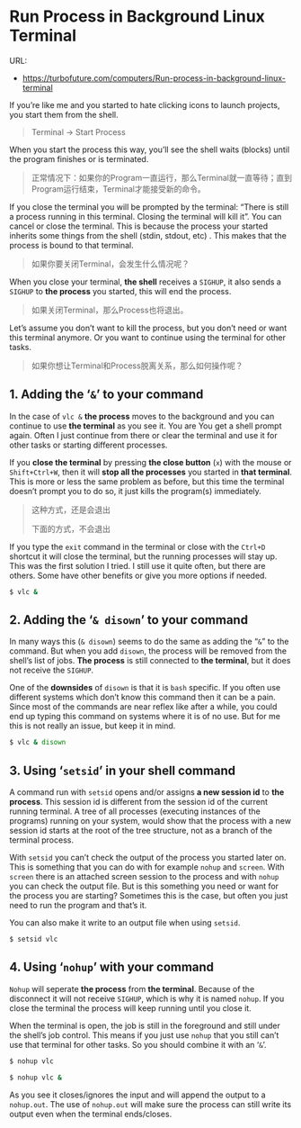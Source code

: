 # Run Process in Background Linux Terminal

URL:

- https://turbofuture.com/computers/Run-process-in-background-linux-terminal

If you’re like me and you started to hate clicking icons to launch projects, you start them from the shell. 

> Terminal -> Start Process

When you start the process this way, you’ll see the shell waits (blocks) until the program finishes or is terminated.

> 正常情况下：如果你的Program一直运行，那么Terminal就一直等待；直到Program运行结束，Terminal才能接受新的命令。

If you close the terminal you will be prompted by the terminal: “There is still a process running in this terminal. Closing the terminal will kill it”. You can cancel or close the terminal. This is because the process your started inherits some things from the shell (stdin, stdout, etc) . This makes that the process is bound to that terminal.

> 如果你要关闭Terminal，会发生什么情况呢？

When you close your terminal, **the shell** receives a `SIGHUP`, it also sends a `SIGHUP` to **the process** you started, this will end the process.

> 如果关闭Terminal，那么Process也将退出。

Let’s assume you don’t want to kill the process, but you don’t need or want this terminal anymore. Or you want to continue using the terminal for other tasks.

> 如果你想让Terminal和Process脱离关系，那么如何操作呢？

## 1. Adding the ‘`&`’ to your command

In the case of `vlc &` **the process** moves to the background and you can continue to use **the terminal** as you see it. You are You get a shell prompt again. Often I just continue from there or clear the terminal and use it for other tasks or starting different processes.

If you **close the terminal** by pressing **the close button** (`x`) with the mouse or `Shift+Ctrl+W`, then it will **stop all the processes** you started in **that terminal**. This is more or less the same problem as before, but this time the terminal doesn’t prompt you to do so, it just kills the program(s) immediately.

> 这种方式，还是会退出  
>
> 下面的方式，不会退出

If you type the `exit` command in the terminal or close with the `Ctrl+D` shortcut it will close the terminal, but the running processes will stay up. This was the first solution I tried. I still use it quite often, but there are others. Some have other benefits or give you more options if needed.

```bash
$ vlc &
```

## 2. Adding the ‘`& disown`’ to your command

In many ways this (`& disown`) seems to do the same as adding the “`&`” to the command. But when you add `disown`, the process will be removed from the shell’s list of jobs. **The process** is still connected to **the terminal**, but it does not receive the `SIGHUP`.

One of the **downsides** of `disown` is that it is `bash` specific. If you often use different systems which don’t know this command then it can be a pain. Since most of the commands are near reflex like after a while, you could end up typing this command on systems where it is of no use. But for me this is not really an issue, but keep it in mind.

```bash
$ vlc & disown
```

## 3. Using ‘`setsid`’ in your shell command

A command run with `setsid` opens and/or assigns **a new session id** to **the process**. This session id is different from the session id of the current running terminal. A tree of all processes (executing instances of the programs) running on your system, would show that the process with a new session id starts at the root of the tree structure, not as a branch of the terminal process.

With `setsid` you can’t check the output of the process you started later on. This is something that you can do with for example `nohup` and `screen`. With `screen` there is an attached screen session to the process and with `nohup` you can check the output file. But is this something you need or want for the process you are starting? Sometimes this is the case, but often you just need to run the program and that’s it.

You can also make it write to an output file when using `setsid`.

```bash
$ setsid vlc
```

## 4. Using ‘`nohup`’ with your command

`Nohup` will seperate **the process** from **the terminal**. Because of the disconnect it will not receive `SIGHUP`, which is why it is named `nohup`. If you close the terminal the process will keep running until you close it.

When the terminal is open, the job is still in the foreground and still under the shell’s job control. This means if you just use `nohup` that you still can’t use that terminal for other tasks. So you should combine it with an ‘`&`’.

```bash
$ nohup vlc

$ nohup vlc &
```

As you see it closes/ignores the input and will append the output to a `nohup.out`. The use of `nohup.out` will make sure the process can still write its output even when the terminal ends/closes.
